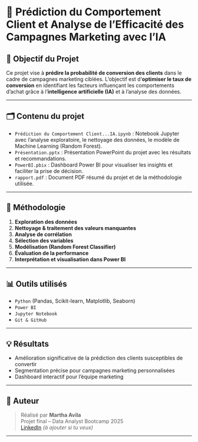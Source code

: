 
# 🧠 Prédiction du Comportement Client et Analyse de l’Efficacité des Campagnes Marketing avec l’IA

## 🎯 Objectif du Projet

Ce projet vise à **prédire la probabilité de conversion des clients** dans le cadre de campagnes marketing ciblées. L’objectif est d’**optimiser le taux de conversion** en identifiant les facteurs influençant les comportements d’achat grâce à l’**intelligence artificielle (IA)** et à l’analyse des données.

---

## 🗂️ Contenu du projet

- `Prédiction du Comportement Client...IA.ipynb` : Notebook Jupyter avec l’analyse exploratoire, le nettoyage des données, le modèle de Machine Learning (Random Forest).
- `Présentation.pptx` : Présentation PowerPoint du projet avec les résultats et recommandations.
- `PowerBI.pbix` : Dashboard Power BI pour visualiser les insights et faciliter la prise de décision.
- `rapport.pdf` : Document PDF résumé du projet et de la méthodologie utilisée.

---

## 🧪 Méthodologie

1. **Exploration des données**
2. **Nettoyage & traitement des valeurs manquantes**
3. **Analyse de corrélation**
4. **Sélection des variables**
5. **Modélisation (Random Forest Classifier)**
6. **Évaluation de la performance**
7. **Interprétation et visualisation dans Power BI**

---

## 📊 Outils utilisés

- `Python` (Pandas, Scikit-learn, Matplotlib, Seaborn)
- `Power BI`
- `Jupyter Notebook`
- `Git & GitHub`

---

## 💡 Résultats

- Amélioration significative de la prédiction des clients susceptibles de convertir
- Segmentation précise pour campagnes marketing personnalisées
- Dashboard interactif pour l’équipe marketing

---

## 📎 Auteur

> Réalisé par **Martha Avila**  
> Projet final – Data Analyst Bootcamp 2025  
> [LinkedIn](https://www.linkedin.com/in/ton-lien) *(à ajouter si tu veux)*

---

